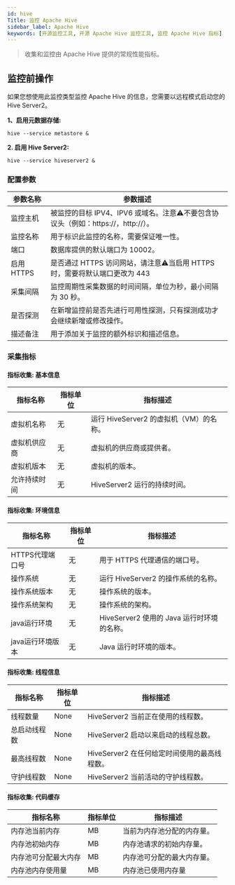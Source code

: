```yaml
---
id: hive
Title: 监控 Apache Hive
sidebar_label: Apache Hive
keywords: [开源监控工具, 开源 Apache Hive 监控工具, 监控 Apache Hive 指标]
---
```


> 收集和监控由 Apache Hive 提供的常规性能指标。

## 监控前操作

如果您想使用此监控类型监控 Apache Hive 的信息，您需要以远程模式启动您的 Hive Server2。

**1、启用元数据存储:**

```shell
hive --service metastore &
```

**2. 启用 Hive Server2:**

```shell
hive --service hiveserver2 &
```

### 配置参数

|   参数名称   |                          参数描述                          |
|----------|--------------------------------------------------------|
| 监控主机     | 被监控的目标 IPV4、IPV6 或域名。注意⚠️不要包含协议头（例如：https://，http://）。 |
| 监控名称     | 用于标识此监控的名称，需要保证唯一性。                                    |
| 端口       | 数据库提供的默认端口为 10002。                                     |
| 启用 HTTPS | 是否通过 HTTPS 访问网站，请注意⚠️当启用 HTTPS 时，需要将默认端口更改为 443        |
| 采集间隔     | 监控周期性采集数据的时间间隔，单位为秒，最小间隔为 30 秒。                        |
| 是否探测     | 在新增监控前是否先进行可用性探测，只有探测成功才会继续新增或修改操作。                    |
| 描述备注     | 用于添加关于监控的额外标识和描述信息。                                    |

### 采集指标

#### 指标收集: 基本信息

|  指标名称  | 指标单位 |            指标描述             |
|--------|------|-----------------------------|
| 虚拟机名称  | 无    | 运行 HiveServer2 的虚拟机（VM）的名称。 |
| 虚拟机供应商 | 无    | 虚拟机的供应商或提供者。                |
| 虚拟机版本  | 无    | 虚拟机的版本。                     |
| 允许持续时间 | 无    | HiveServer2 运行的持续时间。        |

#### 指标收集: 环境信息

|    指标名称    | 指标单位 |              指标描述              |
|------------|------|--------------------------------|
| HTTPS代理端口号 | 无    | 用于 HTTPS 代理通信的端口号。             |
| 操作系统       | 无    | 运行 HiveServer2 的操作系统的名称。       |
| 操作系统版本     | 无    | 操作系统的版本。                       |
| 操作系统架构     | 无    | 操作系统的架构。                       |
| java运行环境   | 无    | HiveServer2 使用的 Java 运行时环境的名称。 |
| java运行环境版本 | 无    | Java 运行时环境的版本。                 |

#### 指标收集: 线程信息

|  指标名称  | 指标单位 |             指标描述             |
|--------|------|------------------------------|
| 线程数量   | None | HiveServer2 当前正在使用的线程数。      |
| 总启动线程数 | None | HiveServer2 启动以来启动的线程总数。     |
| 最高线程数  | None | HiveServer2 在任何给定时间使用的最高线程数。 |
| 守护线程数  | None | HiveServer2 当前活动的守护线程数。      |

#### 指标收集: 代码缓存

|    指标名称    | 指标单位 |     指标描述      |
|------------|------|---------------|
| 内存池当前内存    | MB   | 当前为内存池分配的内存量。 |
| 内存池初始内存    | MB   | 内存池请求的初始内存量。  |
| 内存池可分配最大内存 | MB   | 内存池可分配的最大内存量。 |
| 内存池内存使用量   | MB   | 内存池已使用内存量     |
